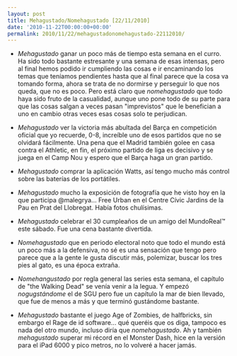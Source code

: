 ```yaml
---
layout: post
title: Mehagustado/Nomehagustado [22/11/2010]
date: '2010-11-22T00:00:00+00:00'
permalink: 2010/11/22/mehagustadonomehagustado-22112010/
---
```

- *Mehagustado* ganar un poco más de tiempo esta semana en el curro. Ha sido todo bastante estresante y una semana de esas intensas, pero al final hemos podido ir cumpliendo las cosas e ir encaminando los temas que teníamos pendientes hasta que al final parece que la cosa va tomando forma, ahora se trata de no dormirse y perseguir lo que nos queda, que no es poco. Pero está claro que *nomehagustado* que todo haya sido fruto de la casualidad, aunque uno pone todo de su parte para que las cosas salgan a veces pasan "imprevistos" que le benefician a uno en cambio otras veces esas cosas solo te perjudican.

- *Mehagustado* ver la victoria más abultada del Barça en competición oficial que yo recuerde, 0-8, increíble uno de esos partidos que no se olvidará fácilmente. Una pena que el Madrid también golee en casa contra el Athletic, en fin, el próximo partido de liga es decisivo y se juega en el Camp Nou y espero que el Barça haga un gran partido. 

- *Mehagustado* comprar la aplicación Watts, así tengo mucho más control sobre las baterías de los portátiles.

- *Mehagustado* mucho la exposición de fotografía que he visto hoy en la que participa @malegrya... Free Urban en el Centre Cívic Jardins de la Pau en Prat del Llobregat. Había fotos chulísimas. 

- *Mehagustado* celebrar el 30 cumpleaños de un amigo del MundoReal&trade; este sábado. Fue una cena bastante divertida.

- *Nomehagustado* que en periodo electoral noto que todo el mundo está un poco más a la defensiva, no sé es una sensación que tengo pero parece que a la gente le gusta discutir más, polemizar, buscar los tres pies al gato, es una época extraña.

- *Nomehangustado* por regla general las series esta semana, el capítulo de "the Walking Dead" se venía venir a la legua. Y empezó *nogugstándome* el de SGU pero fue un capítulo la mar de bien llevado, que fue de menos a más y que terminó gustándome bastante.

- *Mehagustado* bastante el juego Age of Zombies, de halfbricks, sin embargo el Rage de id software... qué queréis que os diga, tampoco es nada del otro mundo, incluso diría que *nomehagustado*. Ah y también *mehagustado* superar mi récord en el Monster Dash, hice en la versión para el iPad 6000 y pico metros, no lo volveré a hacer jamás.
